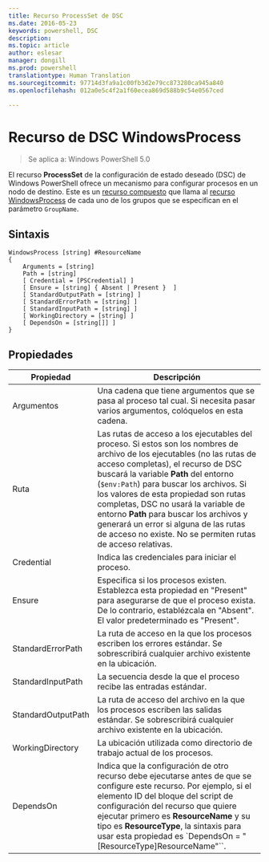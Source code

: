 ```yaml
---
title: Recurso ProcessSet de DSC
ms.date: 2016-05-23
keywords: powershell, DSC
description: 
ms.topic: article
author: eslesar
manager: dongill
ms.prod: powershell
translationtype: Human Translation
ms.sourcegitcommit: 97714d3fa9a1c00fb3d2e79cc873280ca945a840
ms.openlocfilehash: 012a0e5c4f2a1f60ecea869d588b9c54e0567ced

---
```


# Recurso de DSC WindowsProcess

> Se aplica a: Windows PowerShell 5.0

El recurso **ProcessSet** de la configuración de estado deseado (DSC) de Windows PowerShell ofrece un mecanismo para configurar procesos en un nodo de destino. Este es un [recurso compuesto](authoringResourceComposite.md) que llama al [recurso WindowsProcess](windowsProcessResource.md) de cada uno de los grupos que se especifican en el parámetro `GroupName`.

## Sintaxis

```
WindowsProcess [string] #ResourceName
{
    Arguments = [string]
    Path = [string]
    [ Credential = [PSCredential] ]
    [ Ensure = [string] { Absent | Present }  ]
    [ StandardOutputPath = [string] ]
    [ StandardErrorPath = [string] ]
    [ StandardInputPath = [string] ]   
    [ WorkingDirectory = [string] ]
    [ DependsOn = [string[]] ]
}
```

## Propiedades
|  Propiedad  |  Descripción   | 
|---|---| 
| Argumentos| Una cadena que tiene argumentos que se pasa al proceso tal cual. Si necesita pasar varios argumentos, colóquelos en esta cadena.| 
| Ruta| Las rutas de acceso a los ejecutables del proceso. Si estos son los nombres de archivo de los ejecutables (no las rutas de acceso completas), el recurso de DSC buscará la variable **Path** del entorno (`$env:Path`) para buscar los archivos. Si los valores de esta propiedad son rutas completas, DSC no usará la variable de entorno **Path** para buscar los archivos y generará un error si alguna de las rutas de acceso no existe. No se permiten rutas de acceso relativas.| 
| Credential| Indica las credenciales para iniciar el proceso.| 
| Ensure| Especifica si los procesos existen. Establezca esta propiedad en "Present" para asegurarse de que el proceso exista. De lo contrario, establézcala en "Absent". El valor predeterminado es "Present".| 
| StandardErrorPath| La ruta de acceso en la que los procesos escriben los errores estándar. Se sobrescribirá cualquier archivo existente en la ubicación.| 
| StandardInputPath| La secuencia desde la que el proceso recibe las entradas estándar.| 
| StandardOutputPath| La ruta de acceso del archivo en la que los procesos escriben las salidas estándar. Se sobrescribirá cualquier archivo existente en la ubicación.| 
| WorkingDirectory| La ubicación utilizada como directorio de trabajo actual de los procesos.| 
| DependsOn | Indica que la configuración de otro recurso debe ejecutarse antes de que se configure este recurso. Por ejemplo, si el elemento ID del bloque del script de configuración del recurso que quiere ejecutar primero es **ResourceName** y su tipo es **ResourceType**, la sintaxis para usar esta propiedad es `DependsOn = "[ResourceType]ResourceName"``.| 




<!--HONumber=Jul16_HO1-->


